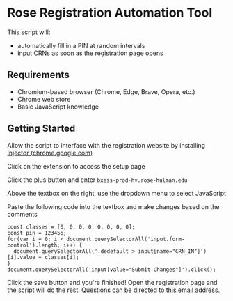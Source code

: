 # Rose Registration Automation Tool
This script will:
- automatically fill in a PIN at random intervals
- input CRNs as soon as the registration page opens

## Requirements
- Chromium-based browser (Chrome, Edge, Brave, Opera, etc.)
- Chrome web store
- Basic JavaScript knowledge

## Getting Started
Allow the script to interface with the registration website by installing
[Injector (chrome.google.com)](https://chrome.google.com/webstore/detail/injector/bfdonckegflhbiamlmidciapolfccmmb)

Click on the extension to access the setup page

Click the plus button and enter 
`bxess-prod-hv.rose-hulman.edu`

Above the textbox on the right, use the dropdown menu to select JavaScript

Paste the following code into the textbox and make changes based on the comments
```
const classes = [0, 0, 0, 0, 0, 0, 0, 0];
const pin = 123456;
for(var i = 0; i < document.querySelectorAll('input.form-control').length; i++) {
  document.querySelectorAll('.dedefault > input[name="CRN_IN"]')[i].value = classes[i];
}
document.querySelectorAll('input[value="Submit Changes"]').click();
```

Click the save button and you're finished! Open the registration page and the script will do the rest. Questions can be directed to [this email address](mailto:hello@canon.click).
